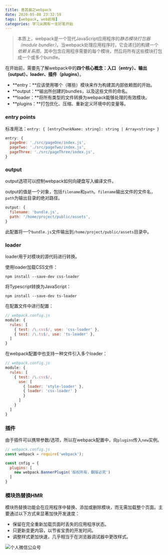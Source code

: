 ```yaml
---
title: 善其器之webpack
date: 2020-05-08 23:32:59
tags: [webpack, web前端]
categories: 学习从拥有一支好笔开始
---
```


> 本质上，webpack是一个现代JavaScript应用程序的*静态模块打包器（module bundler）*。当webpack处理应用程序时，它会递归的构建一个*依赖关系图*，其中包含应用程序需要的每个模块，然后将所有这些模块打包成一个或多个bundle。

在开始前，需要先了解webpack中的**四个核心概念：入口（entry）、输出（output）、loader、插件（plugins）**。

- **entry：**应该使用哪个（哪些）模块来作为构建其内部依赖图的开始。
- **output：**输出所创建的bundles，以及这些文件的命名。
- **loader：**将所有类型的文件转换为webpack能够处理的有效模块。
- **plugins：**打包优化、压缩、重新定义环境中的变量等。

### entry points

标准用法：`entry: { [entryChunkName: string]: string | Array<string> }`

``` js
entry: {
  pageOne: './src/pageOne/index.js',
  pageTwo: './src/pageTwo/index.js',
  pageThree: './src/pageThree/index.js',
}
```

### output

output选项可以控制webpack如何向硬盘写入编译文件。

output的值是一个对象，包括`filename`和`path`。`filename`输出文件的文件名，`path`为输出目录的绝对路径。

``` js
output: {
  filename: 'bundle.js',
  path: '/home/project/public/assets',
}
```

此配置将一个`bundle.js`文件输出到`/home/project/public/assets`目录中。

### loader

loader用于对模块的源代码进行转换。

使用loader加载CSS文件：

```
npm install --save-dev css-loader
```

将Typescript转换为JavaScript：

```
npm install --save-dev ts-loader
```

在配置文件中进行配置：

``` js
// webpack.config.js
module: {
  rules: [
    { test: /\.css$/, use: 'css-loader' },
    { test: /\.ts$/, use: 'ts-loader' },
  ]
}
```

在webpack配置中也支持一种文件引入多个loader：

``` js
// webpack.config.js
module: {
  rules: [
    { test: /\.css$/, 
      use: [
        { loader: 'style-loader' },
        { loader: 'css-loader' }
        }
      ] 
    }
  ]
}
```

### 插件

由于插件可以携带参数/选项，所以在webpack配置中，向`plugins`传入`new`实例。

``` js
// webpack.config.js
const webpack = require('webpack');

const cnfig = {
  plugins: [
    new webpack.BannerPlugin('版权所有，翻版必究')
  ]
}

```

### 模块热替换HMR

模块热替换功能会在应用程序中替换、添加或删除模块，而无需加载整个页面。主要通过以下方式来显著加快开发速度：

- 保留在完全重新加载页面时丢失的应用程序状态。
- 只更新变更内容，以节省宝贵的开发时间。
- 调整样式更加快速，几乎相当于在浏览器调试器中更改样式。

![个人微信公众号](https://img-blog.csdnimg.cn/20200407111014270.jpg?x-oss-process=image/watermark,type_ZmFuZ3poZW5naGVpdGk,shadow_10,text_aHR0cHM6Ly9ibG9nLmNzZG4ubmV0L3FxXzQxOTA3ODA2,size_16,color_FFFFFF,t_70#pic_center)


